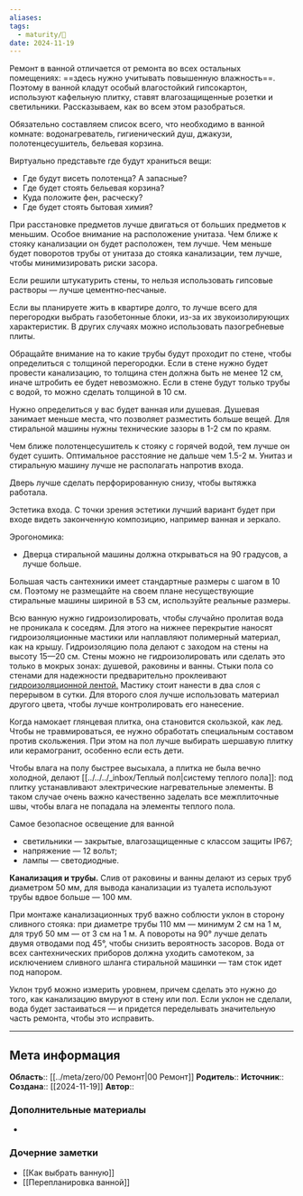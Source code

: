 ```yaml
---
aliases: 
tags:
  - maturity/🌱
date: 2024-11-19
---
```

Ремонт в ванной отличается от ремонта во всех остальных помещениях: ==здесь нужно учитывать повышенную влажность==. Поэтому в ванной кладут особый влагостойкий гипсокартон, используют кафельную плитку, ставят влагозащищенные розетки и светильники. Рассказываем, как во всем этом разобраться.

Обязательно составляем список всего, что необходимо в ванной комнате: водонагреватель, гигиенический душ, джакузи, полотенцесушитель, бельевая корзина.

Виртуально представьте где будут храниться вещи:
- Где будут висеть полотенца? А запасные?
- Где будет стоять бельевая корзина?
- Куда положите фен, расческу?
- Где будет стоять бытовая химия?

При расстановке предметов лучше двигаться от больших предметов к меньшим. Особое внимание на расположение унитаза. Чем ближе к стояку канализации он будет расположен, тем лучше. Чем меньше будет поворотов трубы от унитаза до стояка канализации, тем лучше, чтобы минимизировать риски засора.

Если решили штукатурить стены, то нельзя использовать гипсовые растворы — лучше цементно‑песчаные.

Если вы планируете жить в квартире долго, то лучше всего для перегородки выбрать газобетонные блоки, из-за их звукоизолирующих характеристик. В других случаях можно использовать пазогребневые плиты.

Обращайте внимание на то какие трубы будут проходит по стене, чтобы определиться с толщиной перегородки. Если в стене нужно будет провести канализацию, то толщина стен должна быть не менее 12 см, иначе штробить ее будет невозможно. Если в стене будут только трубы с водой, то можно сделать толщиной в 10 см.

Нужно определиться у вас будет ванная или душевая. Душевая занимает меньше места, что позволяет разместить больше вещей. Для стиральной машины нужны технические зазоры в 1-2 см по краям.

Чем ближе полотенцесушитель к стояку с горячей водой, тем лучше он будет сушить. Оптимальное расстояние не дальше чем 1.5-2 м. Унитаз и стиральную машину лучше не располагать напротив входа.

Дверь лучше сделать перфорированную снизу, чтобы вытяжка работала.

Эстетика входа. С точки зрения эстетики лучший вариант будет при входе видеть законченную композицию, например ванная и зеркало.

Эрогономика:
- Дверца стиральной машины должна открываться на 90 градусов, а лучше больше.

Большая часть сантехники имеет стандартные размеры с шагом в 10 см. Поэтому не размещайте на своем плане несуществующие стиральные машины шириной в 53 см, используйте реальные размеры.

Всю ванную нужно гидроизолировать, чтобы случайно пролитая вода не проникала к соседям. Для этого на нижнее перекрытие наносят гидроизоляционные мастики или наплавляют полимерный материал, как на крышу. Гидроизоляцию пола делают с заходом на стены на высоту 15—20 см. Стены можно не гидроизолировать или сделать это только в мокрых зонах: душевой, раковины и ванны. Стыки пола со стенами для надежности предварительно проклеивают [гидроизоляционной лентой.](https://lemanapro.ru/product/lenta-gidroizolyacionnaya-knauf-flehendihtband-7-12-sm-10-m-16217298/) Мастику стоит нанести в два слоя с перерывом в сутки. Для второго слоя лучше использовать материал другого цвета, чтобы лучше контролировать его нанесение.

Когда намокает глянцевая плитка, она становится скользкой, как лед. Чтобы не травмироваться, ее нужно обработать специальным составом против скольжения. При этом на пол лучше выбирать шершавую плитку или керамогранит, особенно если есть дети.

Чтобы влага на полу быстрее высыхала, а плитка не была вечно холодной, делают [[../../../_inbox/Теплый пол|систему теплого пола]]: под плитку устанавливают электрические нагревательные элементы. В таком случае очень важно качественно заделать все межплиточные швы, чтобы влага не попадала на элементы теплого пола.

Самое безопасное освещение для ванной
- светильники — закрытые, влагозащищенные с классом защиты IP67;
- напряжение — 12 вольт;
- лампы — светодиодные.

**Канализация и трубы.** Слив от раковины и ванны делают из серых труб диаметром 50 мм, для вывода канализации из туалета используют трубы вдвое больше — 100 мм.

При монтаже канализационных труб важно соблюсти уклон в сторону сливного стояка: при диаметре трубы 110 мм — минимум 2 см на 1 м, для труб 50 мм — от 3 см на 1 м. А повороты на 90° лучше делать двумя отводами под 45°, чтобы снизить вероятность засоров. Вода от всех сантехнических приборов должна уходить самотеком, за исключением сливного шланга стиральной машинки — там сток идет под напором.

Уклон труб можно измерить уровнем, причем сделать это нужно до того, как канализацию вмуруют в стену или пол. Если уклон не сделали, вода будет застаиваться — и придется переделывать значительную часть ремонта, чтобы это исправить.
***
## Мета информация
**Область**:: [[../meta/zero/00 Ремонт|00 Ремонт]]
**Родитель**:: 
**Источник**:: 
**Создана**:: [[2024-11-19]]
**Автор**:: 
### Дополнительные материалы
- 

### Дочерние заметки
<!-- QueryToSerialize: LIST FROM [[]] WHERE contains(Родитель, this.file.link) or contains(parents, this.file.link) -->
<!-- SerializedQuery: LIST FROM [[]] WHERE contains(Родитель, this.file.link) or contains(parents, this.file.link) -->
- [[Как выбрать ванную]]
- [[Перепланировка ванной]]
<!-- SerializedQuery END -->

